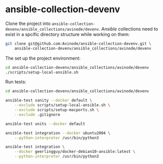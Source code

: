 # ansible-collection-devenv

Clone the project into
`ansible-collection-devenv/ansible_collections/avinode/devenv`.  *Ansible*
collections need to exist in a spcific directory structure while working on
them:

```bash
git clone git@github.com:Avinode/ansible-collection-devenv.git \
    ansible-collection-devenv/ansible_collections/avinode/devenv
```
    

The set up the project environment:

```bash
cd ansible-collection-devenv/ansible_collections/avinode/devenv
./scripts/setup-local-ansible.sh
```

Run tests:

```bash
cd ansible-collection-devenv/ansible_collections/avinode/devenv

ansible-test sanity --docker default \
    --exclude scripts/setup-local-ansible.sh \
    --exclude scripts/setup-macports.sh \
    --exclude .gitignore

ansible-test units --docker default

ansible-test integration --docker ubuntu2004 \
    --python-interpreter /usr/bin/python3

ansible-test integration \
    --docker geerlingguy/docker-debian10-ansible:latest \
    --python-interpreter /usr/bin/python3
```
